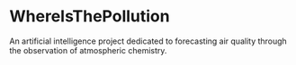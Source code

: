 # WhereIsThePollution
An artificial intelligence project dedicated to forecasting air quality through the observation of atmospheric chemistry.
